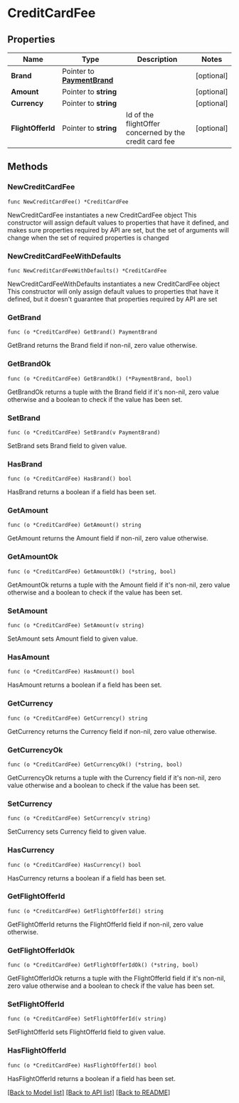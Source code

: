 # CreditCardFee

## Properties

Name | Type | Description | Notes
------------ | ------------- | ------------- | -------------
**Brand** | Pointer to [**PaymentBrand**](PaymentBrand.md) |  | [optional] 
**Amount** | Pointer to **string** |  | [optional] 
**Currency** | Pointer to **string** |  | [optional] 
**FlightOfferId** | Pointer to **string** | Id of the flightOffer concerned by the credit card fee | [optional] 

## Methods

### NewCreditCardFee

`func NewCreditCardFee() *CreditCardFee`

NewCreditCardFee instantiates a new CreditCardFee object
This constructor will assign default values to properties that have it defined,
and makes sure properties required by API are set, but the set of arguments
will change when the set of required properties is changed

### NewCreditCardFeeWithDefaults

`func NewCreditCardFeeWithDefaults() *CreditCardFee`

NewCreditCardFeeWithDefaults instantiates a new CreditCardFee object
This constructor will only assign default values to properties that have it defined,
but it doesn't guarantee that properties required by API are set

### GetBrand

`func (o *CreditCardFee) GetBrand() PaymentBrand`

GetBrand returns the Brand field if non-nil, zero value otherwise.

### GetBrandOk

`func (o *CreditCardFee) GetBrandOk() (*PaymentBrand, bool)`

GetBrandOk returns a tuple with the Brand field if it's non-nil, zero value otherwise
and a boolean to check if the value has been set.

### SetBrand

`func (o *CreditCardFee) SetBrand(v PaymentBrand)`

SetBrand sets Brand field to given value.

### HasBrand

`func (o *CreditCardFee) HasBrand() bool`

HasBrand returns a boolean if a field has been set.

### GetAmount

`func (o *CreditCardFee) GetAmount() string`

GetAmount returns the Amount field if non-nil, zero value otherwise.

### GetAmountOk

`func (o *CreditCardFee) GetAmountOk() (*string, bool)`

GetAmountOk returns a tuple with the Amount field if it's non-nil, zero value otherwise
and a boolean to check if the value has been set.

### SetAmount

`func (o *CreditCardFee) SetAmount(v string)`

SetAmount sets Amount field to given value.

### HasAmount

`func (o *CreditCardFee) HasAmount() bool`

HasAmount returns a boolean if a field has been set.

### GetCurrency

`func (o *CreditCardFee) GetCurrency() string`

GetCurrency returns the Currency field if non-nil, zero value otherwise.

### GetCurrencyOk

`func (o *CreditCardFee) GetCurrencyOk() (*string, bool)`

GetCurrencyOk returns a tuple with the Currency field if it's non-nil, zero value otherwise
and a boolean to check if the value has been set.

### SetCurrency

`func (o *CreditCardFee) SetCurrency(v string)`

SetCurrency sets Currency field to given value.

### HasCurrency

`func (o *CreditCardFee) HasCurrency() bool`

HasCurrency returns a boolean if a field has been set.

### GetFlightOfferId

`func (o *CreditCardFee) GetFlightOfferId() string`

GetFlightOfferId returns the FlightOfferId field if non-nil, zero value otherwise.

### GetFlightOfferIdOk

`func (o *CreditCardFee) GetFlightOfferIdOk() (*string, bool)`

GetFlightOfferIdOk returns a tuple with the FlightOfferId field if it's non-nil, zero value otherwise
and a boolean to check if the value has been set.

### SetFlightOfferId

`func (o *CreditCardFee) SetFlightOfferId(v string)`

SetFlightOfferId sets FlightOfferId field to given value.

### HasFlightOfferId

`func (o *CreditCardFee) HasFlightOfferId() bool`

HasFlightOfferId returns a boolean if a field has been set.


[[Back to Model list]](../README.md#documentation-for-models) [[Back to API list]](../README.md#documentation-for-api-endpoints) [[Back to README]](../README.md)


